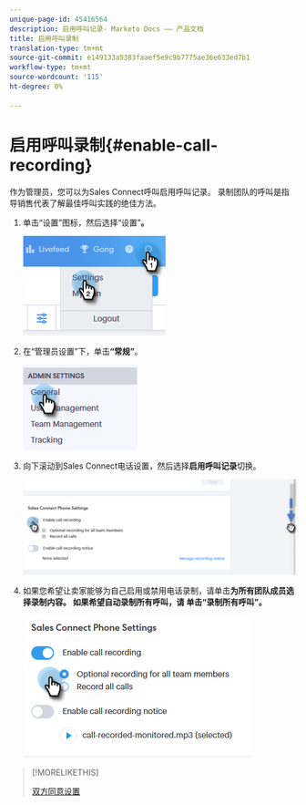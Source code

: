 ```yaml
---
unique-page-id: 45416564
description: 启用呼叫记录- Marketo Docs —— 产品文档
title: 启用呼叫录制
translation-type: tm+mt
source-git-commit: e149133a5383faaef5e9c9b7775ae36e633ed7b1
workflow-type: tm+mt
source-wordcount: '115'
ht-degree: 0%

---
```



# 启用呼叫录制{#enable-call-recording}

作为管理员，您可以为Sales Connect呼叫启用呼叫记录。 录制团队的呼叫是指导销售代表了解最佳呼叫实践的绝佳方法。

1. 单击“设置”图标，然后选择“设置”**。**

   ![](assets/one.png)

1. 在“管理员设置”下，单击&#x200B;**“常规”**。

   ![](assets/two.png)

1. 向下滚动到Sales Connect电话设置，然后选择&#x200B;**启用呼叫记录**&#x200B;切换。

   ![](assets/three.png)

1. 如果您希望让卖家能够为自己启用或禁用电话录制，请单击**为所有团队成员选择录制内容。 **如果希望自动录制所有呼叫，请** 单击“录制所有呼叫”。**

   ![](assets/four.png)

>[!MORELIKETHIS]
>
>[双方同意设置](http://docs.marketo.com/x/dgC1Ag)


